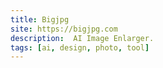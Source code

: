 ```yaml
--- 
title: Bigjpg 
site: https://bigjpg.com
description:  AI Image Enlarger.
tags: [ai, design, photo, tool]
---
```

